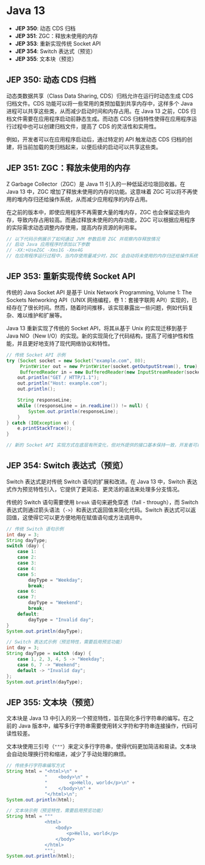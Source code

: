 # Java 13

- **JEP 350**: 动态 CDS 归档
- **JEP 351**: ZGC：释放未使用的内存
- **JEP 353**: 重新实现传统 Socket API
- **JEP 354**: Switch 表达式（预览）
- **JEP 355**: 文本块（预览）

## JEP 350: 动态 CDS 归档

动态类数据共享（Class Data Sharing, CDS）归档允许在运行时动态生成 CDS 归档文件。CDS 功能可以将一些常用的类预加载到共享内存中，这样多个 Java 进程可以共享这些类，从而减少启动时间和内存占用。在 Java 13 之前，CDS 归档文件需要在应用程序启动前静态生成。而动态 CDS 归档特性使得在应用程序运行过程中也可以创建归档文件，提高了 CDS 的灵活性和实用性。

例如，开发者可以在应用程序启动后，通过特定的 API 触发动态 CDS 归档的创建，将当前加载的类归档起来，以便后续的启动可以共享这些类。

## JEP 351: ZGC：释放未使用的内存

Z Garbage Collector（ZGC）是 Java 11 引入的一种低延迟垃圾回收器。在 Java 13 中，ZGC 增加了释放未使用的内存的功能。这意味着 ZGC 可以将不再使用的堆内存归还给操作系统，从而减少应用程序的内存占用。

在之前的版本中，即使应用程序不再需要大量的堆内存，ZGC 也会保留这些内存，导致内存占用较高。而通过释放未使用的内存功能，ZGC 可以根据应用程序的实际需求动态调整内存使用，提高内存资源的利用率。

```java
// 以下代码示例展示了如何通过 JVM 参数启用 ZGC 并观察内存释放情况
// 启动 Java 应用程序时添加以下参数
// -XX:+UseZGC -Xms1G -Xmx4G
// 在应用程序运行过程中，当内存使用量减少时，ZGC 会自动将未使用的内存归还给操作系统
```

## JEP 353: 重新实现传统 Socket API

传统的 Java Socket API 是基于 Unix Network Programming, Volume 1: The Sockets Networking API（UNIX 网络编程，卷 1：套接字联网 API）实现的，已经存在了很长时间。然而，随着时间推移，该实现暴露出一些问题，例如代码复杂、难以维护和扩展等。

Java 13 重新实现了传统的 Socket API，将其从基于 Unix 的实现迁移到基于 Java NIO（New I/O）的实现。新的实现简化了代码结构，提高了可维护性和性能，并且更好地支持了现代网络协议和特性。

```java
// 传统 Socket API 示例
try (Socket socket = new Socket("example.com", 80);
     PrintWriter out = new PrintWriter(socket.getOutputStream(), true);
     BufferedReader in = new BufferedReader(new InputStreamReader(socket.getInputStream()))) {
    out.println("GET / HTTP/1.1");
    out.println("Host: example.com");
    out.println();

    String responseLine;
    while ((responseLine = in.readLine()) != null) {
        System.out.println(responseLine);
    }
} catch (IOException e) {
    e.printStackTrace();
}

// 新的 Socket API 实现方式在底层有所变化，但对外提供的接口基本保持一致，开发者可以无缝迁移
```

## JEP 354: Switch 表达式（预览）

Switch 表达式是对传统 Switch 语句的扩展和改进。在 Java 13 中，Switch 表达式作为预览特性引入，它提供了更简洁、更灵活的语法来处理多分支情况。

传统的 Switch 语句需要使用 `break` 语句来避免穿透（fall - through），而 Switch 表达式则通过箭头语法（`->`）和表达式返回值来简化代码。Switch 表达式可以返回值，这使得它可以更方便地用在赋值语句或方法调用中。

```java
// 传统 Switch 语句示例
int day = 3;
String dayType;
switch (day) {
    case 1:
    case 2:
    case 3:
    case 4:
    case 5:
        dayType = "Weekday";
        break;
    case 6:
    case 7:
        dayType = "Weekend";
        break;
    default:
        dayType = "Invalid day";
}
System.out.println(dayType);

// Switch 表达式示例（预览特性，需要启用预览功能）
int day = 3;
String dayType = switch (day) {
    case 1, 2, 3, 4, 5 -> "Weekday";
    case 6, 7 -> "Weekend";
    default -> "Invalid day";
};
System.out.println(dayType);
```

## JEP 355: 文本块（预览）

文本块是 Java 13 中引入的另一个预览特性，旨在简化多行字符串的编写。在之前的 Java 版本中，编写多行字符串需要使用转义字符和字符串连接操作，代码可读性较差。

文本块使用三引号（`"""`）来定义多行字符串，使得代码更加简洁和易读。文本块会自动处理换行符和缩进，减少了手动处理的麻烦。

```java
// 传统多行字符串编写方式
String html = "<html>\n" +
              "    <body>\n" +
              "        <p>Hello, world</p>\n" +
              "    </body>\n" +
              "</html>\n";
System.out.println(html);

// 文本块示例（预览特性，需要启用预览功能）
String html = """
              <html>
                  <body>
                      <p>Hello, world</p>
                  </body>
              </html>
              """;
System.out.println(html);
```